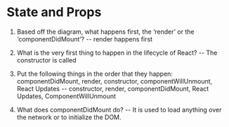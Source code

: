 # State and Props

1. Based off the diagram, what happens first, the ‘render’ or the ‘componentDidMount’?
-- render happens first

2. What is the very first thing to happen in the lifecycle of React?
-- The constructor is called

3. Put the following things in the order that they happen: componentDidMount, render, constructor, componentWillUnmount, React Updates
-- constructor, render, componentDidMount, React Updates, ComponentWillUnmount

4. What does componentDidMount do?
-- It is used to load anything over the network or to initialize the DOM.